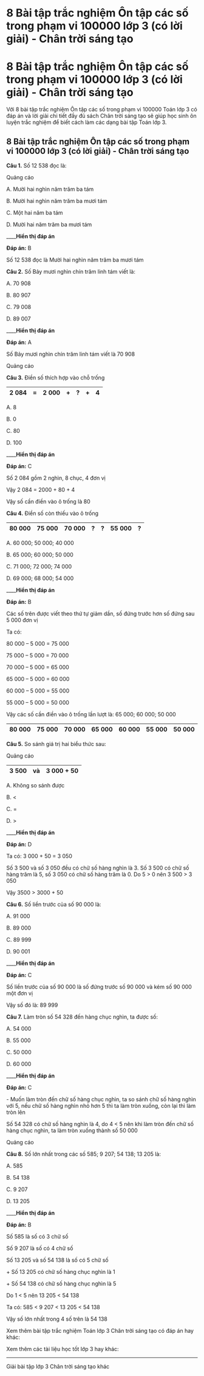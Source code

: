 # 8 Bài tập trắc nghiệm Ôn tập các số trong phạm vi 100000 lớp 3 (có lời giải) - Chân trời sáng tạo

# 8 Bài tập trắc nghiệm Ôn tập các số trong phạm vi 100000 lớp 3 (có lời giải) - Chân trời sáng tạo

Với 8 bài tập trắc nghiệm Ôn tập các số trong phạm vi 100000 Toán lớp 3 có đáp án và lời giải chi tiết đầy đủ sách Chân trời sáng tạo sẽ giúp học sinh ôn luyện trắc nghiệm để biết cách làm các dạng bài tập Toán lớp 3.

## 8 Bài tập trắc nghiệm Ôn tập các số trong phạm vi 100000 lớp 3 (có lời giải) - Chân trời sáng tạo

**Câu 1.** Số 12 538 đọc là:

Quảng cáo

A. Mười hai nghìn năm trăm ba tám

B. Mười hai nghìn năm trăm ba mươi tám

C. Một hai năm ba tám

D. Mười hai năm trăm ba mươi tám

____**Hiển thị đáp án**

**Đáp án:** B

Số 12 538 đọc là Mười hai nghìn năm trăm ba mươi tám

**Câu 2.** Số Bảy mươi nghìn chín trăm linh tám viết là:

A. 70 908

B. 80 907

C. 79 008

D. 89 007

____**Hiển thị đáp án**

**Đáp án:** A

Số Bảy mươi nghìn chín trăm linh tám viết là 70 908

Quảng cáo

**Câu 3.** Điền số thích hợp vào chỗ trống

2 084 |  = |  2 000 |  + |  ? |  + |  4  
---|---|---|---|---|---|---  
  
A. 8

B. 0

C. 80

D. 100

____**Hiển thị đáp án**

**Đáp án:** C

Số 2 084 gồm 2 nghìn, 8 chục, 4 đơn vị

Vậy 2 084 = 2000 + 80 + 4

Vậy số cần điền vào ô trống là 80

**Câu 4.** Điền số còn thiếu vào ô trống

80 000 |  75 000 |  70 000 |  ? |  ? |  55 000 |  ?  
---|---|---|---|---|---|---  
  
A. 60 000; 50 000; 40 000

B. 65 000; 60 000; 50 000

C. 71 000; 72 000; 74 000

D. 69 000; 68 000; 54 000

____**Hiển thị đáp án**

**Đáp án:** B

Các số trên được viết theo thứ tự giảm dần, số đứng trước hơn số đứng sau 5 000 đơn vị

Ta có:

80 000 – 5 000 = 75 000

75 000 – 5 000 = 70 000

70 000 – 5 000 = 65 000

65 000 – 5 000 = 60 000

60 000 – 5 000 = 55 000

55 000 – 5 000 = 50 000

Vậy các số cần điền vào ô trống lần lượt là: 65 000; 60 000; 50 000

80 000 |  75 000 |  70 000 |  65 000 |  60 000 |  55 000 |  50 000  
---|---|---|---|---|---|---  
  
**Câu 5.** So sánh giá trị hai biểu thức sau:

Quảng cáo

3 500 |  và |  3 000 + 50  
---|---|---  
  
A. Không so sánh được

B. <

C. =

D. >

____**Hiển thị đáp án**

**Đáp án:** D

Ta có: 3 000 + 50 = 3 050

Số 3 500 và số 3 050 đều có chữ số hàng nghìn là 3. Số 3 500 có chữ số hàng trăm là 5, số 3 050 có chữ số hàng trăm là 0. Do 5 > 0 nên 3 500 > 3 050

Vậy 3500 > 3000 + 50

**Câu 6.** Số liền trước của số 90 000 là:

A. 91 000

B. 89 000

C. 89 999

D. 90 001

____**Hiển thị đáp án**

**Đáp án:** C

Số liền trước của số 90 000 là số đứng trước số 90 000 và kém số 90 000 một đơn vị

Vậy số đó là: 89 999

**Câu 7.** Làm tròn số 54 328 đến hàng chục nghìn, ta được số:

A. 54 000

B. 55 000

C. 50 000

D. 60 000

____**Hiển thị đáp án**

**Đáp án:** C

\- Muốn làm tròn đến chữ số hàng chục nghìn, ta so sánh chữ số hàng nghìn với 5, nếu chữ số hàng nghìn nhỏ hơn 5 thì ta làm tròn xuống, còn lại thì làm tròn lên

Số 54 328 có chữ số hàng nghìn là 4, do 4 < 5 nên khi làm tròn đến chữ số hàng chục nghìn, ta làm tròn xuống thành số 50 000

Quảng cáo

**Câu 8.** Số lớn nhất trong các số 585; 9 207; 54 138; 13 205 là:

A. 585

B. 54 138

C. 9 207

D. 13 205

____**Hiển thị đáp án**

**Đáp án:** B

Số 585 là số có 3 chữ số

Số 9 207 là số có 4 chữ số

Số 13 205 và số 54 138 là số có 5 chữ số

\+ Số 13 205 có chữ số hàng chục nghìn là 1

\+ Số 54 138 có chữ số hàng chục nghìn là 5

Do 1 < 5 nên 13 205 < 54 138

Ta có: 585 < 9 207 < 13 205 < 54 138

Vậy số lớn nhất trong 4 số trên là 54 138

Xem thêm bài tập trắc nghiệm Toán lớp 3 Chân trời sáng tạo có đáp án hay khác:

Xem thêm các tài liệu học tốt lớp 3 hay khác:

* * *

Giải bài tập lớp 3 Chân trời sáng tạo khác
